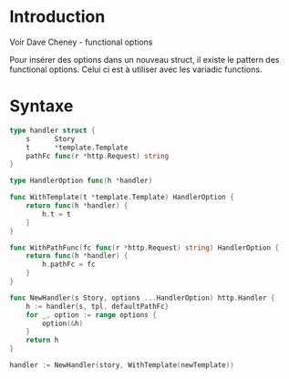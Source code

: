 # Introduction

Voir Dave Cheney - functional options

Pour insérer des options dans un nouveau struct, il existe le pattern des functional options.
Celui ci est à utiliser avec les variadic functions.

# Syntaxe

```go
type handler struct {
	s      Story
	t      *template.Template
	pathFc func(r *http.Request) string
}

type HandlerOption func(h *handler)

func WithTemplate(t *template.Template) HandlerOption {
	return func(h *handler) {
		h.t = t
	}
}

func WithPathFunc(fc func(r *http.Request) string) HandlerOption {
	return func(h *handler) {
		h.pathFc = fc
	}
}

func NewHandler(s Story, options ...HandlerOption) http.Handler {
	h := handler{s, tpl, defaultPathFc}
	for _, option := range options {
		option(&h)
	}
	return h
}

handler := NewHandler(story, WithTemplate(newTemplate))                                  // Avec les functional options, on peut passer un nouveau template avec WithTemplate
```
